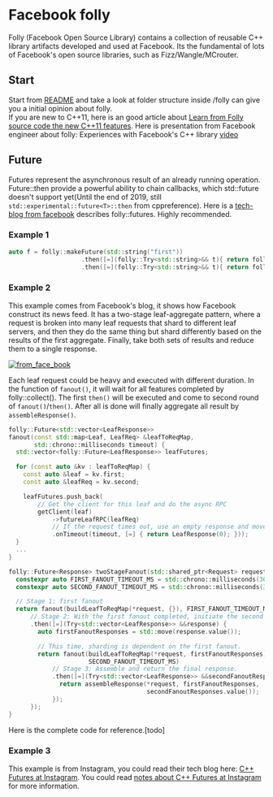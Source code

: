 # Facebook folly

Folly (Facebook Open Source Library) contains a collection of reusable C++ library artifacts developed and used at Facebook.  Its the fundamental of lots of Facebook's open source libraries, such as Fizz/Wangle/MCrouter.

## Start
Start from [README](https://github.com/facebook/folly/blob/master/README.md) and take a look at folder structure inside /folly can give you a initial opinion about folly.  
If you are new to C++11, here is an good article about [Learn from Folly source code the new C++11 features](http://www.javadepend.com/Blog/?p=431). 
Here is presentation from Facebook engineer about folly: Experiences with Facebook's C++ library [video](https://www.youtube.com/watch?v=GDxb21kEthM)

## Future

Futures represent the asynchronous result of an already running operation.  Future::then provide a powerful ability to chain callbacks, which std::future doesn't support yet(Until the end of 2019, still `std::experimental::future<T>::then` from cppreference).  Here is a [tech-blog from facebook](https://engineering.fb.com/developer-tools/futures-for-c-11-at-facebook/) describes folly::futures.  Highly recommended.

### Example 1
```C++
auto f = folly::makeFuture(std::string("first"))
                    .then([=](folly::Try<std::string>&& t){ return folly::makeFuture(t.value() + " second ");} )
                    .then([=](folly::Try<std::string>&& t){ return folly::makeFuture(t.value() + " third ");} )
```

### Example 2
This example comes from Facebook's blog, it shows how Facebook construct its news feed.  It has a two-stage leaf-aggregate pattern, where a request is broken into many leaf requests that shard to different leaf servers, and then they do the same thing but shard differently based on the results of the first aggregate. Finally, take both sets of results and reduce them to a single response.  

[![from_face_book](https://engineering.fb.com/wp-content/uploads/2015/06/GHcGrgDwh2hOxzMFADm5eE4AAAAAbj0JAAAB.jpg)](https://engineering.fb.com/wp-content/uploads/2015/06/GHcGrgDwh2hOxzMFADm5eE4AAAAAbj0JAAAB.jpg)


Each leaf request could be heavy and executed with different duration.  In the function of `fanout()`, it will wait for all features completed by folly::collect().  The first `then()` will be executed and come to second round of `fanout()`/`then()`.  After all is done will finally aggregate all result by `assembleResponse()`.

```C++
folly::Future<std::vector<LeafResponse>>
fanout(const std::map<Leaf, LeafReq> &leafToReqMap,
       std::chrono::milliseconds timeout) {
  std::vector<folly::Future<LeafResponse>> leafFutures;

  for (const auto &kv : leafToReqMap) {
    const auto &leaf = kv.first;
    const auto &leafReq = kv.second;

    leafFutures.push_back(
        // Get the client for this leaf and do the async RPC
        getClient(leaf)
            ->futureLeafRPC(leafReq)
            // If the request times out, use an empty response and move on.
            .onTimeout(timeout, [=] { return LeafResponse(0); }));
  }
  ...
}

folly::Future<Response> twoStageFanout(std::shared_ptr<Request> request) {
  constexpr auto FIRST_FANOUT_TIMEOUT_MS = std::chrono::milliseconds(3000);
  constexpr auto SECOND_FANOUT_TIMEOUT_MS = std::chrono::milliseconds(3000);

  // Stage 1: first fanout
  return fanout(buildLeafToReqMap(*request, {}), FIRST_FANOUT_TIMEOUT_MS)
      // Stage 2: With the first fanout completed, initiate the second fanout.
      .then([=](Try<std::vector<LeafResponse>> &&response) {
        auto firstFanoutResponses = std::move(response.value());

        // This time, sharding is dependent on the first fanout.
        return fanout(buildLeafToReqMap(*request, firstFanoutResponses),
                      SECOND_FANOUT_TIMEOUT_MS)
            // Stage 3: Assemble and return the final response.
            .then([=](Try<std::vector<LeafResponse>> &&secondFanoutResponses) {
              return assembleResponse(*request, firstFanoutResponses,
                                      secondFanoutResponses.value());
            });
      });
}

```
Here is the complete code for reference.[todo]

### Example 3

This example is from Instagram, you could read their tech blog here: [C++ Futures at Instagram](https://instagram-engineering.com/c-futures-at-instagram-9628ff634f49).  You could read [notes about C++ Futures at Instagram](./cpp_futures_instagram_notes.md) for more information.
